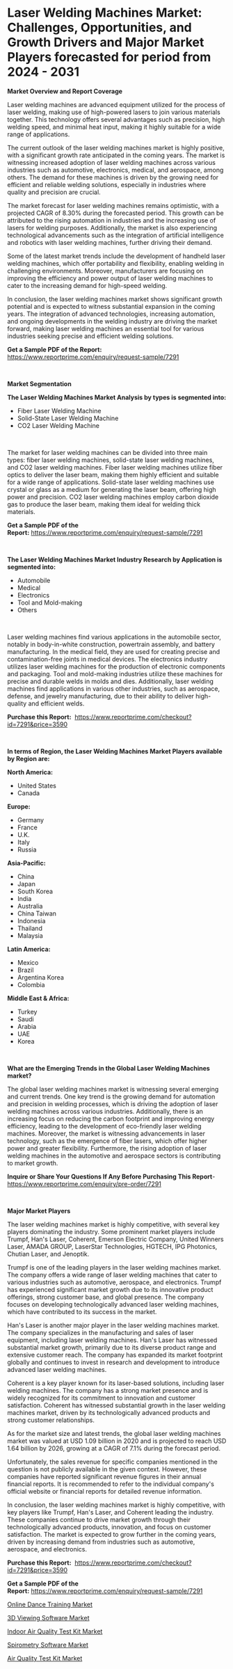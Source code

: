 <p><h1>Laser Welding Machines Market: Challenges, Opportunities, and Growth Drivers and Major Market Players forecasted for period from 2024 - 2031</h1></p><p><strong>Market Overview and Report Coverage</strong></p>
<p><p>Laser welding machines are advanced equipment utilized for the process of laser welding, making use of high-powered lasers to join various materials together. This technology offers several advantages such as precision, high welding speed, and minimal heat input, making it highly suitable for a wide range of applications.</p><p>The current outlook of the laser welding machines market is highly positive, with a significant growth rate anticipated in the coming years. The market is witnessing increased adoption of laser welding machines across various industries such as automotive, electronics, medical, and aerospace, among others. The demand for these machines is driven by the growing need for efficient and reliable welding solutions, especially in industries where quality and precision are crucial.</p><p>The market forecast for laser welding machines remains optimistic, with a projected CAGR of 8.30% during the forecasted period. This growth can be attributed to the rising automation in industries and the increasing use of lasers for welding purposes. Additionally, the market is also experiencing technological advancements such as the integration of artificial intelligence and robotics with laser welding machines, further driving their demand.</p><p>Some of the latest market trends include the development of handheld laser welding machines, which offer portability and flexibility, enabling welding in challenging environments. Moreover, manufacturers are focusing on improving the efficiency and power output of laser welding machines to cater to the increasing demand for high-speed welding.</p><p>In conclusion, the laser welding machines market shows significant growth potential and is expected to witness substantial expansion in the coming years. The integration of advanced technologies, increasing automation, and ongoing developments in the welding industry are driving the market forward, making laser welding machines an essential tool for various industries seeking precise and efficient welding solutions.</p></p>
<p><strong>Get a Sample PDF of the Report:</strong> <a href="https://www.reportprime.com/enquiry/request-sample/7291">https://www.reportprime.com/enquiry/request-sample/7291</a></p>
<p>&nbsp;</p>
<p><strong>Market Segmentation</strong></p>
<p><strong>The Laser Welding Machines Market Analysis by types is segmented into:</strong></p>
<p><ul><li>Fiber Laser Welding Machine</li><li>Solid-State Laser Welding Machine</li><li>CO2 Laser Welding Machine</li></ul></p>
<p>&nbsp;</p>
<p><p>The market for laser welding machines can be divided into three main types: fiber laser welding machines, solid-state laser welding machines, and CO2 laser welding machines. Fiber laser welding machines utilize fiber optics to deliver the laser beam, making them highly efficient and suitable for a wide range of applications. Solid-state laser welding machines use crystal or glass as a medium for generating the laser beam, offering high power and precision. CO2 laser welding machines employ carbon dioxide gas to produce the laser beam, making them ideal for welding thick materials.</p></p>
<p><strong>Get a Sample PDF of the Report:</strong>&nbsp;<a href="https://www.reportprime.com/enquiry/request-sample/7291">https://www.reportprime.com/enquiry/request-sample/7291</a></p>
<p>&nbsp;</p>
<p><strong>The Laser Welding Machines Market Industry Research by Application is segmented into:</strong></p>
<p><ul><li>Automobile</li><li>Medical</li><li>Electronics</li><li>Tool and Mold-making</li><li>Others</li></ul></p>
<p>&nbsp;</p>
<p><p>Laser welding machines find various applications in the automobile sector, notably in body-in-white construction, powertrain assembly, and battery manufacturing. In the medical field, they are used for creating precise and contamination-free joints in medical devices. The electronics industry utilizes laser welding machines for the production of electronic components and packaging. Tool and mold-making industries utilize these machines for precise and durable welds in molds and dies. Additionally, laser welding machines find applications in various other industries, such as aerospace, defense, and jewelry manufacturing, due to their ability to deliver high-quality and efficient welds.</p></p>
<p><strong>Purchase this Report:</strong>&nbsp; <a href="https://www.reportprime.com/checkout?id=7291&price=3590">https://www.reportprime.com/checkout?id=7291&price=3590</a></p>
<p>&nbsp;</p>
<p><strong>In terms of Region, the Laser Welding Machines Market Players available by Region are:</strong></p>
<p>
    <p> <strong> North America: </strong>
        <ul>
            <li>United States</li>
            <li>Canada</li>
        </ul>
        </p> 
    <p> <strong> Europe: </strong>
        <ul>
            <li>Germany</li>
            <li>France</li>
            <li>U.K.</li>
            <li>Italy</li>
            <li>Russia</li>
        </ul>
        </p> 
    <p> <strong> Asia-Pacific: </strong>
        <ul>
            <li>China</li>
            <li>Japan</li>
            <li>South Korea</li>
            <li>India</li>
            <li>Australia</li>
            <li>China Taiwan</li>
            <li>Indonesia</li>
            <li>Thailand</li>
            <li>Malaysia</li>
        </ul>
        </p> 
    <p> <strong> Latin America: </strong>
        <ul>
            <li>Mexico</li>
            <li>Brazil</li>
            <li>Argentina Korea</li>
            <li>Colombia</li>
        </ul>
        </p> 
    <p> <strong> Middle East & Africa: </strong>
        <ul>
            <li>Turkey</li>
            <li>Saudi</li>
            <li>Arabia</li>
            <li>UAE</li>
            <li>Korea</li>
        </ul>
    </p>
    </p>
<p>&nbsp;</p>
<p><strong>What are the Emerging Trends in the Global Laser Welding Machines market?</strong></p>
<p><p>The global laser welding machines market is witnessing several emerging and current trends. One key trend is the growing demand for automation and precision in welding processes, which is driving the adoption of laser welding machines across various industries. Additionally, there is an increasing focus on reducing the carbon footprint and improving energy efficiency, leading to the development of eco-friendly laser welding machines. Moreover, the market is witnessing advancements in laser technology, such as the emergence of fiber lasers, which offer higher power and greater flexibility. Furthermore, the rising adoption of laser welding machines in the automotive and aerospace sectors is contributing to market growth.</p></p>
<p><strong>Inquire or Share Your Questions If Any Before Purchasing This Report</strong>- <a href="https://www.reportprime.com/enquiry/pre-order/7291">https://www.reportprime.com/enquiry/pre-order/7291</a></p>
<p>&nbsp;</p>
<p><strong>Major Market Players</strong></p>
<p><p>The laser welding machines market is highly competitive, with several key players dominating the industry. Some prominent market players include Trumpf, Han's Laser, Coherent, Emerson Electric Company, United Winners Laser, AMADA GROUP, LaserStar Technologies, HGTECH, IPG Photonics, Chutian Laser, and Jenoptik.</p><p>Trumpf is one of the leading players in the laser welding machines market. The company offers a wide range of laser welding machines that cater to various industries such as automotive, aerospace, and electronics. Trumpf has experienced significant market growth due to its innovative product offerings, strong customer base, and global presence. The company focuses on developing technologically advanced laser welding machines, which have contributed to its success in the market.</p><p>Han's Laser is another major player in the laser welding machines market. The company specializes in the manufacturing and sales of laser equipment, including laser welding machines. Han's Laser has witnessed substantial market growth, primarily due to its diverse product range and extensive customer reach. The company has expanded its market footprint globally and continues to invest in research and development to introduce advanced laser welding machines.</p><p>Coherent is a key player known for its laser-based solutions, including laser welding machines. The company has a strong market presence and is widely recognized for its commitment to innovation and customer satisfaction. Coherent has witnessed substantial growth in the laser welding machines market, driven by its technologically advanced products and strong customer relationships.</p><p>As for the market size and latest trends, the global laser welding machines market was valued at USD 1.09 billion in 2020 and is projected to reach USD 1.64 billion by 2026, growing at a CAGR of 7.1% during the forecast period.</p><p>Unfortunately, the sales revenue for specific companies mentioned in the question is not publicly available in the given context. However, these companies have reported significant revenue figures in their annual financial reports. It is recommended to refer to the individual company's official website or financial reports for detailed revenue information.</p><p>In conclusion, the laser welding machines market is highly competitive, with key players like Trumpf, Han's Laser, and Coherent leading the industry. These companies continue to drive market growth through their technologically advanced products, innovation, and focus on customer satisfaction. The market is expected to grow further in the coming years, driven by increasing demand from industries such as automotive, aerospace, and electronics.</p></p>
<p><strong>Purchase this Report:</strong>&nbsp;&nbsp;<a href="https://www.reportprime.com/checkout?id=7291&price=3590">https://www.reportprime.com/checkout?id=7291&price=3590</a></p>
<p></p>
<p><strong>Get a Sample PDF of the Report:</strong>&nbsp;<a href="https://www.reportprime.com/enquiry/request-sample/7291">https://www.reportprime.com/enquiry/request-sample/7291</a></p>
<p><p><a href="https://medium.com/@emilyarnold76/online-dance-training-market-outlook-industry-overview-and-forecast-2023-to-2030-fa2845dfb93f">Online Dance Training Market</a></p><p><a href="https://medium.com/@emilyarnold76/3d-viewing-software-market-share-evolution-and-market-growth-trends-2023-2030-4d1f66dbc63f">3D Viewing Software Market</a></p><p><a href="https://github.com/ChiragRP21/Market-Research-Report-List-2/blob/main/indoor-air-quality-test-kit-market.md">Indoor Air Quality Test Kit Market</a></p><p><a href="https://medium.com/@emilyarnold76/spirometry-software-market-trends-and-market-analysis-forecasted-for-period-2023-2030-b516e982c9d1">Spirometry Software Market</a></p><p><a href="https://github.com/ChiragRp1/Market-Research-Report-List-2/blob/main/air-quality-test-kit-market.md">Air Quality Test Kit Market</a></p></p>